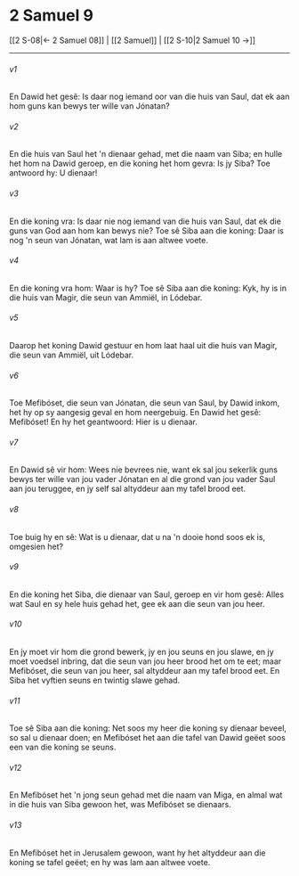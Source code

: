# 2 Samuel 9

[[2 S-08|← 2 Samuel 08]] | [[2 Samuel]] | [[2 S-10|2 Samuel 10 →]]
***

###### v1
En Dawid het gesê: Is daar nog iemand oor van die huis van Saul, dat ek aan hom guns kan bewys ter wille van Jónatan? 
###### v2
En die huis van Saul het 'n dienaar gehad, met die naam van Siba; en hulle het hom na Dawid geroep, en die koning het hom gevra: Is jy Siba? Toe antwoord hy: U dienaar! 
###### v3
En die koning vra: Is daar nie nog iemand van die huis van Saul, dat ek die guns van God aan hom kan bewys nie? Toe sê Siba aan die koning: Daar is nog 'n seun van Jónatan, wat lam is aan altwee voete. 
###### v4
En die koning vra hom: Waar is hy? Toe sê Siba aan die koning: Kyk, hy is in die huis van Magir, die seun van Ammiël, in Lódebar. 
###### v5
Daarop het koning Dawid gestuur en hom laat haal uit die huis van Magir, die seun van Ammiël, uit Lódebar. 
###### v6
Toe Mefibóset, die seun van Jónatan, die seun van Saul, by Dawid inkom, het hy op sy aangesig geval en hom neergebuig. En Dawid het gesê: Mefibóset! En hy het geantwoord: Hier is u dienaar. 
###### v7
En Dawid sê vir hom: Wees nie bevrees nie, want ek sal jou sekerlik guns bewys ter wille van jou vader Jónatan en al die grond van jou vader Saul aan jou teruggee, en jy self sal altyddeur aan my tafel brood eet. 
###### v8
Toe buig hy en sê: Wat is u dienaar, dat u na 'n dooie hond soos ek is, omgesien het? 
###### v9
En die koning het Siba, die dienaar van Saul, geroep en vir hom gesê: Alles wat Saul en sy hele huis gehad het, gee ek aan die seun van jou heer. 
###### v10
En jy moet vir hom die grond bewerk, jy en jou seuns en jou slawe, en jy moet voedsel inbring, dat die seun van jou heer brood het om te eet; maar Mefibóset, die seun van jou heer, sal altyddeur aan my tafel brood eet. En Siba het vyftien seuns en twintig slawe gehad. 
###### v11
Toe sê Siba aan die koning: Net soos my heer die koning sy dienaar beveel, so sal u dienaar doen; en Mefibóset het aan die tafel van Dawid geëet soos een van die koning se seuns. 
###### v12
En Mefibóset het 'n jong seun gehad met die naam van Miga, en almal wat in die huis van Siba gewoon het, was Mefibóset se dienaars. 
###### v13
En Mefibóset het in Jerusalem gewoon, want hy het altyddeur aan die koning se tafel geëet; en hy was lam aan altwee voete. 

